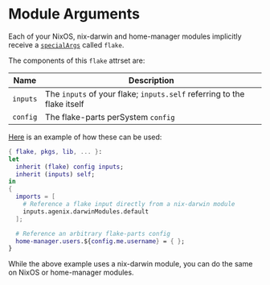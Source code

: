 # Module Arguments

Each of your NixOS, nix-darwin and home-manager modules implicitly receive a [`specialArgs`](https://nixos.asia/en/nix-modules) called `flake`.

The components of this `flake` attrset are:

| Name | Description |
| ---- | ----------- |
| `inputs` | The `inputs` of your flake; `inputs.self` referring to the flake itself |
| `config` | The flake-parts perSystem `config` |

[Here](https://github.com/srid/nixos-config/blob/a420e5f531172aef753b07a411de8e254207f5c6/modules/darwin/default.nix#L2-L5) is an example of how these can be used:

```nix
{ flake, pkgs, lib, ... }:
let
  inherit (flake) config inputs;
  inherit (inputs) self;
in
{
  imports = [
    # Reference a flake input directly from a nix-darwin module
    inputs.agenix.darwinModules.default
  ];

  # Reference an arbitrary flake-parts config
  home-manager.users.${config.me.username} = { };
}
```

While the above example uses a nix-darwin module, you can do the same on NixOS or home-manager modules.

